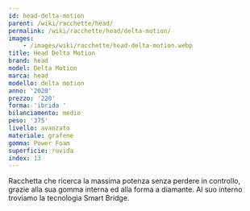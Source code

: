 ```yaml
---
id: head-delta-motion
parent: /wiki/racchette/head/
permalink: /wiki/racchette/head/delta-motion/
images:
    - /images/wiki/racchette/head-delta-motion.webp
title: Head Delta Motion
brand: head
model: Delta Motion
marca: head
modello: delta motion
anno: '2020'
prezzo: '220'
forma: 'ibrida '
bilanciamento: medio
peso: '375'
livello: avanzato
materiale: grafene
gomma: Power Foam
superficie: ruvida
index: 13
---
```

Racchetta che ricerca la massima potenza senza perdere in controllo, grazie alla sua gomma interna ed alla forma a diamante. Al suo interno troviamo la tecnologia Smart Bridge.